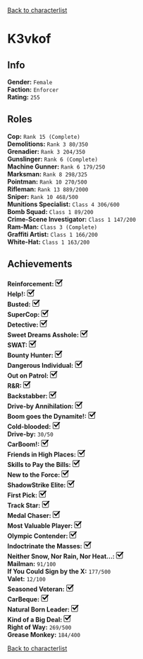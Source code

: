 [Back to characterlist](../Overview.md)

# K3vkof

## Info

**Gender:**	`Female`  
**Faction:**	`Enforcer`  
**Rating:**	`255`  

## Roles

**Cop:**	`Rank 15 (Complete)`  
**Demolitions:**	`Rank 3 80/350`  
**Grenadier:**	`Rank 3 204/350`  
**Gunslinger:**	`Rank 6 (Complete)`  
**Machine Gunner:**	`Rank 6 179/250`  
**Marksman:**	`Rank 8 298/325`  
**Pointman:**	`Rank 10 270/500`  
**Rifleman:**	`Rank 13 889/2000`  
**Sniper:**	`Rank 10 468/500`  
**Munitions Specialist:**	`Class 4 306/600`  
**Bomb Squad:**	`Class 1 89/200`  
**Crime-Scene Investigator:**	`Class 1 147/200`  
**Ram-Man:**	`Class 3 (Complete)`  
**Graffiti Artist:**	`Class 1 166/200`  
**White-Hat:**	`Class 1 163/200`  

## Achievements

**Reinforcement:**	![Check](../../Images/check.png)  
**Help!:**	![Check](../../Images/check.png)  
**Busted:**	![Check](../../Images/check.png)  
**SuperCop:**	![Check](../../Images/check.png)  
**Detective:**	![Check](../../Images/check.png)  
**Sweet Dreams Asshole:**	![Check](../../Images/check.png)  
**SWAT:**	![Check](../../Images/check.png)  
**Bounty Hunter:**	![Check](../../Images/check.png)  
**Dangerous Individual:**	![Check](../../Images/check.png)  
**Out on Patrol:**	![Check](../../Images/check.png)  
**R&R:**	![Check](../../Images/check.png)  
**Backstabber:**	![Check](../../Images/check.png)  
**Drive-by Annihilation:**	![Check](../../Images/check.png)  
**Boom goes the Dynamite!:**	![Check](../../Images/check.png)  
**Cold-blooded:**	![Check](../../Images/check.png)  
**Drive-by:**	`30/50`  
**CarBoom!:**	![Check](../../Images/check.png)  
**Friends in High Places:**	![Check](../../Images/check.png)  
**Skills to Pay the Bills:**	![Check](../../Images/check.png)  
**New to the Force:**	![Check](../../Images/check.png)  
**ShadowStrike Elite:**	![Check](../../Images/check.png)  
**First Pick:**	![Check](../../Images/check.png)  
**Track Star:**	![Check](../../Images/check.png)  
**Medal Chaser:**	![Check](../../Images/check.png)  
**Most Valuable Player:**	![Check](../../Images/check.png)  
**Olympic Contender:**	![Check](../../Images/check.png)  
**Indoctrinate the Masses:**	![Check](../../Images/check.png)  
**Neither Snow, Nor Rain, Nor Heat...:**	![Check](../../Images/check.png)  
**Mailman:**	`91/100`  
**If You Could Sign by the X:**	`177/500`  
**Valet:**	`12/100`  
**Seasoned Veteran:**	![Check](../../Images/check.png)  
**CarBeque:**	![Check](../../Images/check.png)  
**Natural Born Leader:**	![Check](../../Images/check.png)  
**Kind of a Big Deal:**	![Check](../../Images/check.png)  
**Right of Way:**	`269/500`  
**Grease Monkey:**	`184/400`  

[Back to characterlist](../Overview.md)
